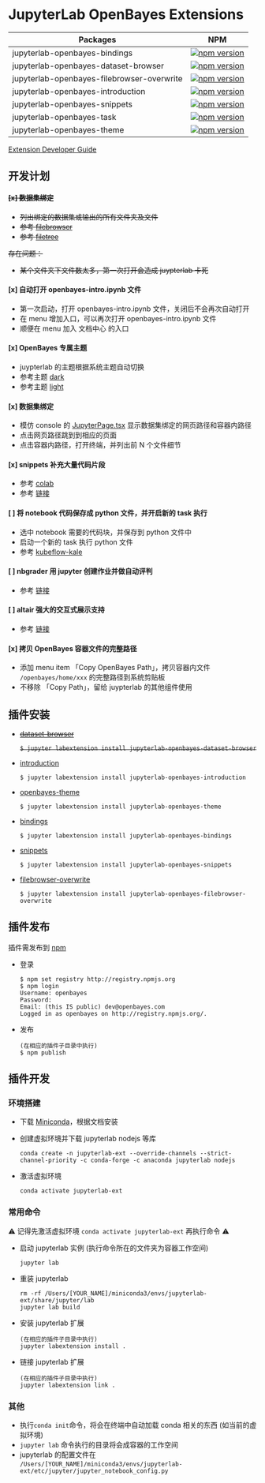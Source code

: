 # JupyterLab OpenBayes Extensions

| Packages    | NPM |
| ----------- | ----------- |
| jupyterlab-openbayes-bindings | [![npm version](https://img.shields.io/npm/v/jupyterlab-openbayes-bindings.svg?style=flat)](https://www.npmjs.com/package/jupyterlab-openbayes-bindings) |
| jupyterlab-openbayes-dataset-browser | [![npm version](https://img.shields.io/npm/v/jupyterlab-openbayes-dataset-browser.svg?style=flat)](https://www.npmjs.com/package/jupyterlab-openbayes-dataset-browser) |
| jupyterlab-openbayes-filebrowser-overwrite |[![npm version](https://img.shields.io/npm/v/jupyterlab-openbayes-filebrowser-overwrite.svg?style=flat)](https://www.npmjs.com/package/jupyterlab-openbayes-filebrowser-overwrite) |
| jupyterlab-openbayes-introduction | [![npm version](https://img.shields.io/npm/v/jupyterlab-openbayes-introduction.svg?style=flat)](https://www.npmjs.com/package/jupyterlab-openbayes-introduction) |
| jupyterlab-openbayes-snippets | [![npm version](https://img.shields.io/npm/v/jupyterlab-openbayes-snippets.svg?style=flat)](https://www.npmjs.com/package/jupyterlab-openbayes-snippets) |
| jupyterlab-openbayes-task | [![npm version](https://img.shields.io/npm/v/jupyterlab-openbayes-task.svg?style=flat)](https://www.npmjs.com/package/jupyterlab-openbayes-task) |
| jupyterlab-openbayes-theme | [![npm version](https://img.shields.io/npm/v/jupyterlab-openbayes-theme.svg?style=flat)](https://www.npmjs.com/package/jupyterlab-openbayes-theme) |

[Extension Developer Guide](https://jupyterlab.readthedocs.io/en/stable/developer/extension_dev.html)

## 开发计划

#### <s>[x] 数据集绑定
- 列出绑定的数据集或输出的所有文件夹及文件
- 参考 [filebrowser](https://github.com/jupyterlab/jupyterlab/tree/master/packages/filebrowser-extension)
- 参考 [filetree](https://github.com/youngthejames/jupyterlab_filetree)

存在问题：

-  某个文件夹下文件数太多，第一次打开会造成 juypterlab 卡死</s>

#### [x] 自动打开 openbayes-intro.ipynb 文件
- 第一次启动，打开 openbayes-intro.ipynb 文件，关闭后不会再次自动打开
- 在 menu 增加入口，可以再次打开 openbayes-intro.ipynb 文件
- 顺便在 menu 加入 文档中心 的入口

#### [x] OpenBayes 专属主题
- juypterlab 的主题根据系统主题自动切换
- 参考主题 [dark](https://github.com/jupyterlab/jupyterlab/tree/master/packages/theme-dark-extension)
- 参考主题 [light](https://github.com/jupyterlab/jupyterlab/tree/master/packages/theme-light-extension)

#### [x] 数据集绑定
- 模仿 console 的 [JupyterPage.tsx](https://github.com/signcl/openbayes-console/blob/573a48e92e09d7032f36258c095f4912023f2699/src/pages/JupyterPage.tsx) 显示数据集绑定的网页路径和容器内路径
- 点击网页路径跳到到相应的页面
- 点击容器内路径，打开终端，并列出前 N 个文件细节

#### [x] snippets 补充大量代码片段
- 参考 [colab](https://colab.research.google.com)
- 参考 [链接](https://jupyter-contrib-nbextensions.readthedocs.io/en/latest/nbextensions/snippets_menu/readme.html)

#### [ ] 将 notebook 代码保存成 python 文件，并开启新的 task 执行
- 选中 notebook 需要的代码块，并保存到 python 文件中
- 启动一个新的 task 执行 python 文件
- 参考 [kubeflow-kale](https://github.com/kubeflow-kale/jupyterlab-kubeflow-kale)

#### [ ] nbgrader 用 jupyter 创建作业并做自动评判
- 参考 [链接](https://nbgrader.readthedocs.io/en/stable/)

#### [ ] altair 强大的交互式展示支持
- 参考 [链接](https://towardsdatascience.com/jupyter-superpower-interactive-visualization-combo-with-python-ffc0adb37b7b)

#### [x] 拷贝 OpenBayes 容器文件的完整路径
- 添加 menu item 「Copy OpenBayes Path」，拷贝容器内文件 `/openbayes/home/xxx` 的完整路径到系统剪贴板
- 不移除 「Copy Path」，留给 juypterlab 的其他组件使用

## 插件安装

- <s>[dataset-browser](https://github.com/signcl/openbayes-jupyterlab-extensions/tree/master/jupyterlab-openbayes-dataset-browser)

	`$ jupyter labextension install jupyterlab-openbayes-dataset-browser`</s>

- [introduction](https://github.com/signcl/openbayes-jupyterlab-extensions/tree/master/jupyterlab-openbayes-introduction)

	`$ jupyter labextension install jupyterlab-openbayes-introduction`

- [openbayes-theme](https://github.com/signcl/openbayes-jupyterlab-extensions/tree/master/jupyterlab-openbayes-theme)

 	 `$ jupyter labextension install jupyterlab-openbayes-theme`

- [bindings](https://github.com/signcl/openbayes-jupyterlab-extensions/tree/master/jupyterlab-openbayes-bindings)

 	 `$ jupyter labextension install jupyterlab-openbayes-bindings`

- [snippets](https://github.com/signcl/openbayes-jupyterlab-extensions/tree/master/jupyterlab-openbayes-snippets)

 	 `$ jupyter labextension install jupyterlab-openbayes-snippets`

- [filebrowser-overwrite](https://github.com/signcl/openbayes-jupyterlab-extensions/tree/master/jupyterlab-openbayes-filebrowser-overwrite)

 	 `$ jupyter labextension install jupyterlab-openbayes-filebrowser-overwrite`

## 插件发布

  插件需发布到 [npm](https://www.npmjs.com)

- 登录

    ```
    $ npm set registry http://registry.npmjs.org
    $ npm login
    Username: openbayes
    Password:
    Email: (this IS public) dev@openbayes.com
    Logged in as openbayes on http://registry.npmjs.org/.
    ```

- 发布

    ```
    (在相应的插件子目录中执行)
    $ npm publish
    ```

## 插件开发

### 环境搭建

- 下载 [Miniconda](https://docs.conda.io/en/latest/miniconda.html)，根据文档安装

- 创建虚拟环境并下载 jupyterlab nodejs 等库

	```
	conda create -n jupyterlab-ext --override-channels --strict-channel-priority -c conda-forge -c anaconda jupyterlab nodejs
	```

- 激活虚拟环境

	```
	conda activate jupyterlab-ext
	```

### 常用命令

⚠️ 记得先激活虚拟环境 `conda activate jupyterlab-ext` 再执行命令 ⚠️

- 启动 jupyterlab 实例 (执行命令所在的文件夹为容器工作空间)

	```
	jupyter lab
	```

- 重装 jupyterlab

	```
	rm -rf /Users/[YOUR_NAME]/miniconda3/envs/jupyterlab-ext/share/jupyter/lab
	jupyter lab build
	```

- 安装 jupyterlab 扩展

	```
	(在相应的插件子目录中执行)
	jupyter labextension install .
	```

- 链接 jupyterlab 扩展

	```
	(在相应的插件子目录中执行)
	jupyter labextension link .
	```

### 其他
- 执行`conda init`命令，将会在终端中自动加载 conda 相关的东西 (如当前的虚拟环境)
- `jupyter lab` 命令执行的目录将会成容器的工作空间 <br/>
- jupyterlab 的配置文件在 `/Users/[YOUR_NAME]/miniconda3/envs/jupyterlab-ext/etc/jupyter/jupyter_notebook_config.py`
